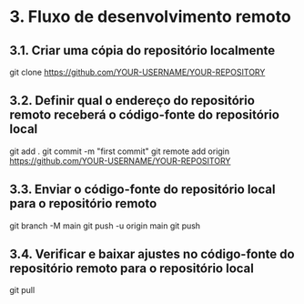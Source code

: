 # 3. Fluxo de desenvolvimento remoto


## 3.1. Criar uma cópia do repositório localmente
git clone https://github.com/YOUR-USERNAME/YOUR-REPOSITORY

## 3.2. Definir qual o endereço do repositório remoto receberá o código-fonte do repositório local
git add .
git commit -m "first commit"
git remote add origin https://github.com/YOUR-USERNAME/YOUR-REPOSITORY 

## 3.3. Enviar o código-fonte do repositório local para o repositório remoto
git branch -M main
git push -u origin main
git push 

## 3.4. Verificar e baixar ajustes no código-fonte do repositório remoto para o repositório local
git pull

